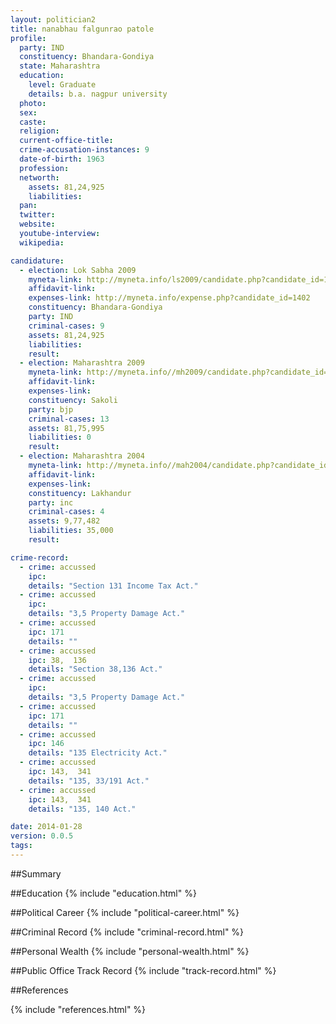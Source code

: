 ```yaml
---
layout: politician2
title: nanabhau falgunrao patole
profile: 
  party: IND
  constituency: Bhandara-Gondiya
  state: Maharashtra
  education: 
    level: Graduate
    details: b.a. nagpur university
  photo: 
  sex: 
  caste: 
  religion: 
  current-office-title: 
  crime-accusation-instances: 9
  date-of-birth: 1963
  profession: 
  networth: 
    assets: 81,24,925
    liabilities: 
  pan: 
  twitter: 
  website: 
  youtube-interview: 
  wikipedia: 

candidature: 
  - election: Lok Sabha 2009
    myneta-link: http://myneta.info/ls2009/candidate.php?candidate_id=1402
    affidavit-link: 
    expenses-link: http://myneta.info/expense.php?candidate_id=1402
    constituency: Bhandara-Gondiya 
    party: IND
    criminal-cases: 9
    assets: 81,24,925
    liabilities: 
    result:  
  - election: Maharashtra 2009
    myneta-link: http://myneta.info//mh2009/candidate.php?candidate_id=1227
    affidavit-link: 
    expenses-link: 
    constituency: Sakoli 
    party: bjp
    criminal-cases: 13
    assets: 81,75,995
    liabilities: 0
    result:  
  - election: Maharashtra 2004
    myneta-link: http://myneta.info//mah2004/candidate.php?candidate_id=150
    affidavit-link: 
    expenses-link: 
    constituency: Lakhandur 
    party: inc
    criminal-cases: 4
    assets: 9,77,482
    liabilities: 35,000
    result:  

crime-record: 
  - crime: accussed
    ipc: 
    details: "Section 131 Income Tax Act." 
  - crime: accussed
    ipc: 
    details: "3,5 Property Damage Act." 
  - crime: accussed
    ipc: 171
    details: "" 
  - crime: accussed
    ipc: 38,  136
    details: "Section 38,136 Act." 
  - crime: accussed
    ipc: 
    details: "3,5 Property Damage Act." 
  - crime: accussed
    ipc: 171
    details: "" 
  - crime: accussed
    ipc: 146
    details: "135 Electricity Act." 
  - crime: accussed
    ipc: 143,  341
    details: "135, 33/191 Act." 
  - crime: accussed
    ipc: 143,  341
    details: "135, 140 Act." 

date: 2014-01-28
version: 0.0.5
tags: 
---
```

##Summary


##Education
{% include "education.html" %}


##Political Career
{% include "political-career.html" %}


##Criminal Record
{% include "criminal-record.html" %}


##Personal Wealth
{% include "personal-wealth.html" %}


##Public Office Track Record
{% include "track-record.html" %}


##References


{% include "references.html" %}